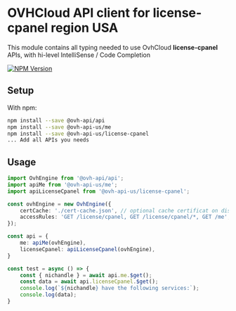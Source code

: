 # OVHCloud API client for **license-cpanel** region USA

This module contains all typing needed to use OvhCloud **license-cpanel** APIs, with hi-level IntelliSense / Code Completion

[![NPM Version](https://img.shields.io/npm/v/@ovh-api-us/license-cpanel.svg?style=flat)](https://www.npmjs.org/package/@ovh-api-us/license-cpanel)

## Setup

With npm:

```bash
npm install --save @ovh-api/api
npm install --save @ovh-api-us/me
npm install --save @ovh-api-us/license-cpanel
... Add all APIs you needs
```

## Usage

```typescript
import OvhEngine from '@ovh-api/api';
import apiMe from '@ovh-api-us/me';
import apiLicenseCpanel from '@ovh-api-us/license-cpanel';

const ovhEngine = new OvhEngine({ 
    certCache: './cert-cache.json', // optional cache certificat on disk.
    accessRules: 'GET /license/cpanel, GET /license/cpanel/*, GET /me', // optional limit the requested privileges.
});

const api = {
    me: apiMe(ovhEngine),
    licenseCpanel: apiLicenseCpanel(ovhEngine),
}

const test = async () => {
    const { nichandle } = await api.me.$get();
    const data = await api.licenseCpanel.$get();
    console.log(`${nichandle} have the following services:`);
    console.log(data);
}
```
